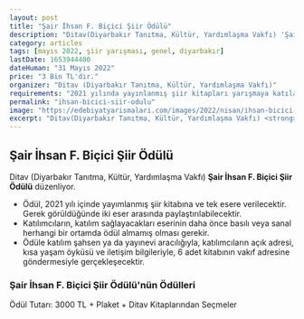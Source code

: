 ```yaml
---
layout: post
title: "Şair İhsan F. Biçici Şiir Ödülü"
description: "Ditav(Diyarbakır Tanıtma, Kültür, Yardımlaşma Vakfı) 'Şair İhsan F. Biçici Şiir Ödülü' düzenliyor."
category: articles
tags: [mayıs 2022, şiir yarışması, genel, diyarbakır]
lastDate: 1653944400
dateHuman: "31 Mayıs 2022"
price: "3 Bin TL'dir."
organizer: "Ditav (Diyarbakır Tanıtma, Kültür, Yardımlaşma Vakfı)"
requirements: "2021 yılında yayınlanmış şiir kitapları yarışmaya katılabilir."
permalink: "ihsan-bicici-siir-odulu"
image: "https://edebiyatyarismalari.com/images/2022/nisan/ihsan-bicici-siir-odulu.jpg"
excerpt: "Ditav(Diyarbakır Tanıtma, Kültür, Yardımlaşma Vakfı) <strong> Şair İhsan F. Biçici Şiir Ödülü </strong> düzenliyor."
---
```


## Şair İhsan F. Biçici Şiir Ödülü
Ditav (Diyarbakır Tanıtma, Kültür, Yardımlaşma Vakfı) **Şair İhsan F. Biçici Şiir Ödülü** düzenliyor.

- Ödül, 2021 yılı içinde yayımlanmış şiir kitabına ve tek esere verilecektir. Gerek görüldüğünde iki eser arasında paylaştırılabilecektir.
- Katılımcıların, katılım sağlayacakları eserinin daha önce basılı veya sanal herhangi bir ortamda ödül almamış olması gerekir.
- Ödüle katılım şahsen ya da yayınevi aracılığıyla, katılımcıların açık adresi, kısa yaşam öyküsü ve iletişim bilgileriyle, 6 adet kitabının vakıf adresine göndermesiyle gerçekleşecektir.

### Şair İhsan F. Biçici Şiir Ödülü'nün Ödülleri
Ödül Tutarı: 3000 TL + Plaket + Ditav Kitaplarından Seçmeler
